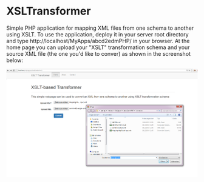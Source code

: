 # XSLTransformer
Simple PHP application for mapping XML files from one schema to another using XSLT.
To use the application, deploy it in your server root directory and type http://localhost/MyApps/abcd2edmPHP/ in your browser. At the home page you can upload your "XSLT" transformation schema and your source XML file (the one you'd like to conver) as shown in the screenshot below:

![Screenshot of the homepage](screenshots/home.png)
